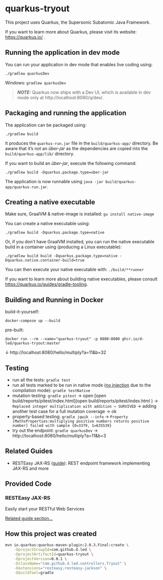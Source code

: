 # quarkus-tryout

This project uses Quarkus, the Supersonic Subatomic Java Framework.

If you want to learn more about Quarkus, please visit its website: https://quarkus.io/ .

## Running the application in dev mode

You can run your application in dev mode that enables live coding using:
```shell script
./gradlew quarkusDev
```

Windows: `gradlew quarkusDev`

> **_NOTE:_**  Quarkus now ships with a Dev UI, which is available in dev mode only at http://localhost:8080/q/dev/.

## Packaging and running the application

The application can be packaged using:
```shell script
./gradlew build
```
It produces the `quarkus-run.jar` file in the `build/quarkus-app/` directory.
Be aware that it’s not an _über-jar_ as the dependencies are copied into the `build/quarkus-app/lib/` directory.

If you want to build an _über-jar_, execute the following command:
```shell script
./gradlew build -Dquarkus.package.type=uber-jar
```

The application is now runnable using `java -jar build/quarkus-app/quarkus-run.jar`.

## Creating a native executable

Make sure, GraalVM & native-image is installed: `gu install native-image`

You can create a native executable using: 
```shell script
./gradlew build -Dquarkus.package.type=native
```

Or, if you don't have GraalVM installed, you can run the native executable build in a container using (producing a Linux executable): 
```shell script
./gradlew build build -Dquarkus.package.type=native -Dquarkus.native.container-build=true
```

You can then execute your native executable with: `./build/**runner`

If you want to learn more about building native executables, please consult https://quarkus.io/guides/gradle-tooling.

## Building and Running in Docker

build-it-yourself:

```shell
docker-compose up --build
```

pre-built:

```shell
docker run --rm --name="quarkus-tryout" -p 8080:8080 ghcr.io/d-led/quarkus-tryout:master
```

&darr; http://localhost:8080/hello/multiply?a=11&b=32

## Testing

- run all the tests: `gradle test`
- run all tests marked to be run in native mode
  ([no injection](https://quarkus.io/guides/getting-started-testing#native-executable-testing) 
  due to the compilation mode): `gradle testNative`
- mutation testing: `gradle pitest`
  &rarr; open [open build/reports/pitest/index.html](open build/reports/pitest/index.html )
  &rarr; `Replaced integer multiplication with addition → SURVIVED`
  &rarr; adding another test case for a full mutation coverage
  &rarr; ok
- property-based testing: `gradle jqwik --info`
  &rarr; `Property [MathsProperties:multiplying positive numbers returns positive number] failed with sample {0=3379, 1=635539}`
- try out the endpoint: `gradle quarkusDev` &rarr; http://localhost:8080/hello/multiply?a=11&b=3

## Related Guides

- RESTEasy JAX-RS ([guide](https://quarkus.io/guides/rest-json)): REST endpoint framework implementing JAX-RS and more

## Provided Code

### RESTEasy JAX-RS

Easily start your RESTful Web Services

[Related guide section...](https://quarkus.io/guides/getting-started#the-jax-rs-resources)

## How this project was created

```bash
mvn io.quarkus:quarkus-maven-plugin:2.0.3.Final:create \
    -DprojectGroupId=com.github.d.led \
    -DprojectArtifactId=quarkus-tryout \
    -DprojectVersion=0.0.1 \
    -DclassName="com.github.d.led.controllers.Tryout" \
    -Dextensions="resteasy,resteasy-jackson" \
    -DbuildTool=gradle
```

